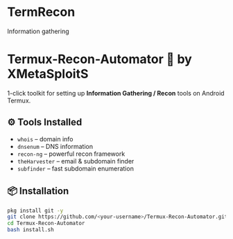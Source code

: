 # TermRecon
Information gathering 
# Termux-Recon-Automator 🔎 by XMetaSploitS

1-click toolkit for setting up **Information Gathering / Recon** tools on Android Termux.

## ⚙️ Tools Installed
- `whois` – domain info
- `dnsenum` – DNS information
- `recon-ng` – powerful recon framework
- `theHarvester` – email & subdomain finder
- `subfinder` – fast subdomain enumeration

## 📦 Installation

```bash
pkg install git -y
git clone https://github.com/<your-username>/Termux-Recon-Automator.git
cd Termux-Recon-Automator
bash install.sh
